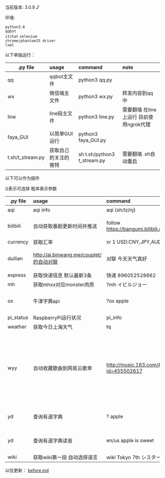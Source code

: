 当前版本: 3.0.8 ♪

环境:

`python3.6`  
`qqbot`  
`itchat` 
`selenium`    
`chrome/phantomJS driver`  
`lxml` 

以下单独运行：

| .py file  | usage   | command  |note | 
| ------------- |:-------------| :-----|:-----|
| qq      | qqbot主文件 | python3 qq.py  ||
| wx      | 微信端主文件 | python3 wx.py  | 转发内容到qq中 |
| line      | line段主文件 | python3 line.py  |需要翻墙 在line上运行 目前使用ngrok代理|
| faya_GUI      | 以简单GUI运行 | python3 faya_GUI.py  ||
| t.sh/t_stream.py      | 获取自己的关注的推特 | sh t.sh/python3 t_stream.py  |需要翻墙 .sh自动重启|




以下可以作为插件

()表示可选择
粗体表示参数

| .py file  | usage   | command  |note | 
| ------------- |:-------------| :-----|:-----|
| aqi    | aqi info      |  aqi (sh/lz/nj)|默认上海 |
| bilibili | 自动获取番剧更新时间并推送     |   follow https://bangumi.bilibili.com/anime/6432  | 面向 bangumi 栏目|
| currency    | 获取汇率      |  xr 1 USD:CNY,JPY,AUD| |
| duilian    | http://ai.binwang.me/couplet/的自动对联      |  对联 今天天气真好|由于网站还在开发并不稳定 |
| express      | 获取快递信息 默认最新3条| 快递 896052528662 |
| mh      | 获取mhxx对应monster肉质 | ?mh イビルジョー  ||
| ox      | 牛津字典api | ?ox apple |需要先注册获取使用key|
| pi_status      | RaspberryPi运行状况 | pi_info | |
| weather      | 获取今日上海天气 | tq | |
| wyy      | 自动收藏歌曲到网易云歌单 | http://music.163.com/#/m/song?id=455502617 |先正则匹配url，再使用selenium操作 速度较慢 需要提前获取登录用cookies |
| yd      | 查询有道字典 | ? apple | 需要先注册获取使用key|
| yd      | 查询有道字典读音 | en/us apple is sweet | 需要先注册获取使用key|
| wiki      | 获取wiki第一段 自动选择语言 | wiki Tokyo 7th シスター | |

以往更新：
[before.md](https://github.com/minatsuki-yui/faya/blob/master/before.md)